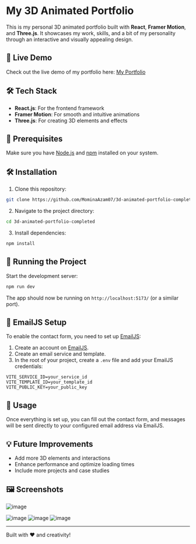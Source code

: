 # My 3D Animated Portfolio

This is my personal 3D animated portfolio built with **React**, **Framer Motion**, and **Three.js**. It showcases my work, skills, and a bit of my personality through an interactive and visually appealing design.

## 🚀 Live Demo
Check out the live demo of my portfolio here: [My Portfolio](https://mominadevportfolio.netlify.app/)

## 🛠 Tech Stack
- **React.js**: For the frontend framework
- **Framer Motion**: For smooth and intuitive animations
- **Three.js**: For creating 3D elements and effects

## 📝 Prerequisites
Make sure you have [Node.js](https://nodejs.org/) and [npm](https://www.npmjs.com/) installed on your system.

## 🛠 Installation
1. Clone this repository:
```bash
git clone https://github.com/MominaAzam07/3d-animated-portfolio-completed.git
```

2. Navigate to the project directory:
```bash
cd 3d-animated-portfolio-completed
```

3. Install dependencies:
```bash
npm install
```

## 🚀 Running the Project
Start the development server:
```bash
npm run dev
```
The app should now be running on `http://localhost:5173/` (or a similar port).

## 📧 EmailJS Setup
To enable the contact form, you need to set up [EmailJS](https://www.emailjs.com/):

1. Create an account on [EmailJS](https://www.emailjs.com/).
2. Create an email service and template.
3. In the root of your project, create a `.env` file and add your EmailJS credentials:
```env
VITE_SERVICE_ID=your_service_id
VITE_TEMPLATE_ID=your_template_id
VITE_PUBLIC_KEY=your_public_key
```

## 📝 Usage
Once everything is set up, you can fill out the contact form, and messages will be sent directly to your configured email address via EmailJS.

## 💡 Future Improvements
- Add more 3D elements and interactions
- Enhance performance and optimize loading times
- Include more projects and case studies

## 🖼 Screenshots
![image](https://github.com/user-attachments/assets/b739cb2d-2856-452a-855e-73e0e3a1fe81)

![image](https://github.com/user-attachments/assets/b3a1cc59-5e8a-4f7d-912d-abb6e5f26a01)
![image](https://github.com/user-attachments/assets/15a29345-5a7a-461c-b219-6468257491ed)
![image](https://github.com/user-attachments/assets/75399e5e-698c-48a8-8bbc-506d40127937)

---

Built with ❤️ and creativity!


